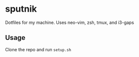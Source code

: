 # sputnik
Dotfiles for my machine. Uses neo-vim, zsh, tmux, and i3-gaps

## Usage
Clone the repo and run `setup.sh`
